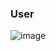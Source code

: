 ### User

![image](https://user-images.githubusercontent.com/27756008/63847657-707e4680-c9b8-11e9-8d8d-0c859130b199.png)
